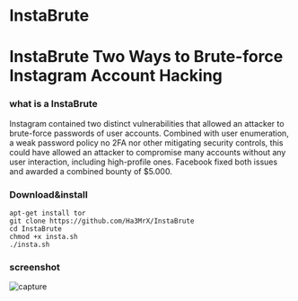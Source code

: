 # InstaBrute
# InstaBrute Two Ways to Brute-force Instagram Account Hacking

### what is a InstaBrute

Instagram contained two distinct vulnerabilities that allowed an attacker to brute-force
passwords of user accounts. Combined with user enumeration, a weak password policy
no 2FA nor other mitigating security controls, this could have allowed an attacker to compromise 
many accounts without any user interaction, including high-profile ones. 
Facebook fixed both issues and awarded a combined bounty of $5.000.


### Download&install
```
apt-get install tor
git clone https://github.com/Ha3MrX/InstaBrute
cd InstaBrute
chmod +x insta.sh
./insta.sh
```
### screenshot

![capture](https://user-images.githubusercontent.com/33704360/39670422-5738279c-510d-11e8-9f6d-a8e24114a510.PNG)
